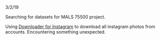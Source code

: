 3/2/19

Searching for datasets for MALS 75500 project.

Using [Downloader for Instagram](https://chrome.google.com/webstore/detail/downloader-for-instagram/olkpikmlhoaojbbmmpejnimiglejmboe/related) to download all instagram photos from accounts. Encountering something unexpected.

